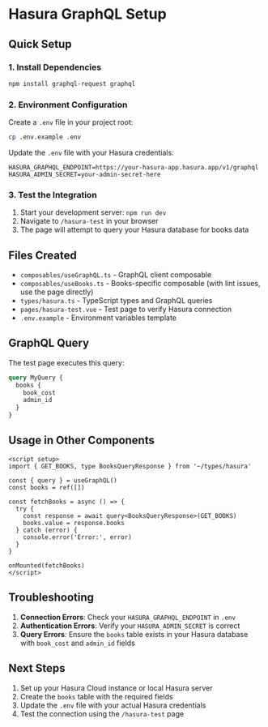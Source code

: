# Hasura GraphQL Setup

## Quick Setup

### 1. Install Dependencies
```bash
npm install graphql-request graphql
```

### 2. Environment Configuration
Create a `.env` file in your project root:
```bash
cp .env.example .env
```

Update the `.env` file with your Hasura credentials:
```env
HASURA_GRAPHQL_ENDPOINT=https://your-hasura-app.hasura.app/v1/graphql
HASURA_ADMIN_SECRET=your-admin-secret-here
```

### 3. Test the Integration
1. Start your development server: `npm run dev`
2. Navigate to `/hasura-test` in your browser
3. The page will attempt to query your Hasura database for books data

## Files Created

- `composables/useGraphQL.ts` - GraphQL client composable
- `composables/useBooks.ts` - Books-specific composable (with lint issues, use the page directly)
- `types/hasura.ts` - TypeScript types and GraphQL queries
- `pages/hasura-test.vue` - Test page to verify Hasura connection
- `.env.example` - Environment variables template

## GraphQL Query
The test page executes this query:
```graphql
query MyQuery {
  books {
    book_cost
    admin_id
  }
}
```

## Usage in Other Components

```vue
<script setup>
import { GET_BOOKS, type BooksQueryResponse } from '~/types/hasura'

const { query } = useGraphQL()
const books = ref([])

const fetchBooks = async () => {
  try {
    const response = await query<BooksQueryResponse>(GET_BOOKS)
    books.value = response.books
  } catch (error) {
    console.error('Error:', error)
  }
}

onMounted(fetchBooks)
</script>
```

## Troubleshooting

1. **Connection Errors**: Check your `HASURA_GRAPHQL_ENDPOINT` in `.env`
2. **Authentication Errors**: Verify your `HASURA_ADMIN_SECRET` is correct
3. **Query Errors**: Ensure the `books` table exists in your Hasura database with `book_cost` and `admin_id` fields

## Next Steps

1. Set up your Hasura Cloud instance or local Hasura server
2. Create the `books` table with the required fields
3. Update the `.env` file with your actual Hasura credentials
4. Test the connection using the `/hasura-test` page
